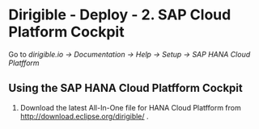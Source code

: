 # Dirigible - Deploy - 2. SAP Cloud Platform Cockpit

Go to *dirigible.io -> Documentation -> Help -> Setup -> SAP HANA Cloud Platfform*
 
## Using the SAP HANA Cloud Platfform Cockpit

1. Download the latest All-In-One file for HANA Cloud Platfform from http://download.eclipse.org/dirigible/ .
